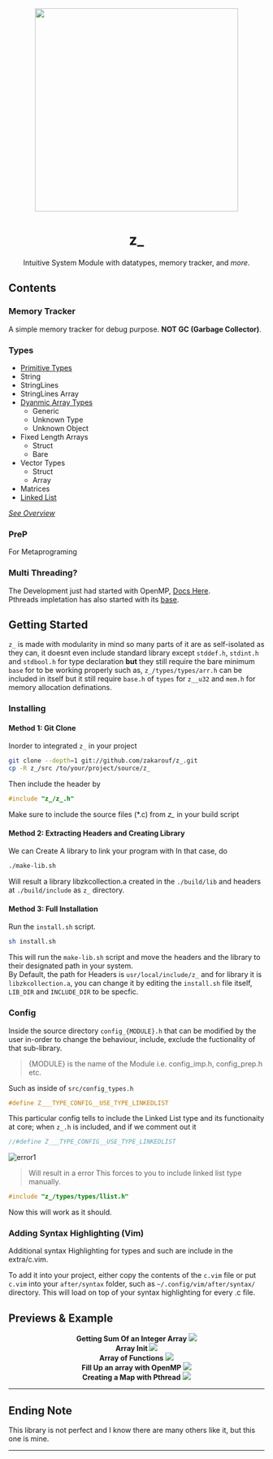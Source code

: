 <div align="center">
  <img src="docs/imgs/ztypes_preview0.png" width="400"/>
  <h1>z_</h1>

  Intuitive System Module with datatypes, memory tracker, and _more_.
</div>

## Contents
### Memory Tracker
A simple memory tracker for debug purpose. **NOT GC (Garbage Collector)**.

### Types

- [Primitive Types](./docs/in-depth/primitive_types.md)
- String
- StringLines
- StringLines Array
- [Dyanmic Array Types](./docs/in-depth/Arr.md)
  - Generic
  - Unknown Type
  - Unknown Object
- Fixed Length Arrays
  - Struct
  - Bare
- Vector Types
  - Struct
  - Array
- Matrices
- [Linked List](./docs/in-depth/Linklist.md)

_[See Overview](docs/overview.md)_

### PreP
For Metaprograming

### Multi Threading?
The Development just had started with OpenMP, [Docs Here](docs/in-depth/omp.md). <br>
Pthreads impletation has also started with its [base](src/proc/pt_base.h).

## Getting Started
`z_` is made with modularity in mind so many parts of it are as self-isolated as they can,
it doesnt even include standard library except `stddef.h`, `stdint.h` and `stdbool.h` for type
declaration **but** they still require the bare minimum `base` for to be working properly such
as, `z_/types/types/arr.h` can be included in itself but it still require `base.h` of `types`
for `z__u32` and `mem.h` for memory allocation definations.

### Installing

#### Method 1: Git Clone

Inorder to integrated `z_` in your project
```sh
git clone --depth=1 git://github.com/zakarouf/z_.git
cp -R z_/src /to/your/project/source/z_
```
Then include the header by
```c
#include "z_/z_.h"
```
Make sure to include the source files (*.c) from *z_* in your build script

#### Method 2: Extracting Headers and Creating Library

We can Create A library to link your program with
In that case, do
```sh
./make-lib.sh
```
Will result a library libzkcollection.a created in the `./build/lib` and headers at `./build/include` as `z_` directory. <br>

#### Method 3: Full Installation

Run the `install.sh` script. <br>
```sh
sh install.sh
```

This will run the `make-lib.sh` script and move the headers and the library to their designated path in your system.<br>
By Default, the path for Headers is `usr/local/include/z_` and for library it is `libzkcollection.a`, you can change it by editing the
`install.sh` file itself, `LIB_DIR` and `INCLUDE_DIR` to be specfic.

### Config
Inside the source directory `config_{MODULE}.h` that can be modified by the user in-order to change the behaviour, include, exclude the fuctionality of that sub-library.
> {MODULE} is the name of the Module i.e. config_imp.h, config_prep.h etc.

Such as inside of `src/config_types.h`
```c
#define Z___TYPE_CONFIG__USE_TYPE_LINKEDLIST

```
This particular config tells to include the Linked List type and its functionaity at core; when 
`z_.h` is included, and if we comment out it
```c
//#define Z___TYPE_CONFIG__USE_TYPE_LINKEDLIST
```
![error1](docs/imgs/readme_gs_conf_error_1.png) <br>
> Will result in a error
This forces to you to include linked list type manually.
```c
#include "z_/types/types/llist.h"
```
Now this will work as it should.

### Adding Syntax Highlighting (Vim)
Additional syntax Highlighting for types and such are include in the extra/c.vim.

To add it into your project, either copy the contents of the `c.vim` file or put
`c.vim` into your `after/syntax` folder, such as `~/.config/vim/after/syntax/` directory.
This will load on top of your syntax highlighting for every .c file.

## Previews & Example

<div align="center">
  <b> Getting Sum Of an Integer Array </b>
  <img src="docs/imgs/example/example_2.png">
</div>

<div align="center">
  <b> Array Init </b>
  <img src="docs/imgs/example/example_1.png">
</div>

<div align="center">
  <b>Array of Functions</b>
  <img src="docs/imgs/example/fnptr_arr.png">
</div>

<div align="center">
  <b>Fill Up an array with OpenMP</b>
  <img src="docs/imgs/example/ex3_omp_arr_fill.gif">
</div>

<div align="center">
  <b>Creating a Map with Pthread</b>
  <img src="docs/imgs/example/pt_pre_900px.gif">
</div>

---

## Ending Note

This library is not perfect and I know there are many others like it, but this one is mine.

---
